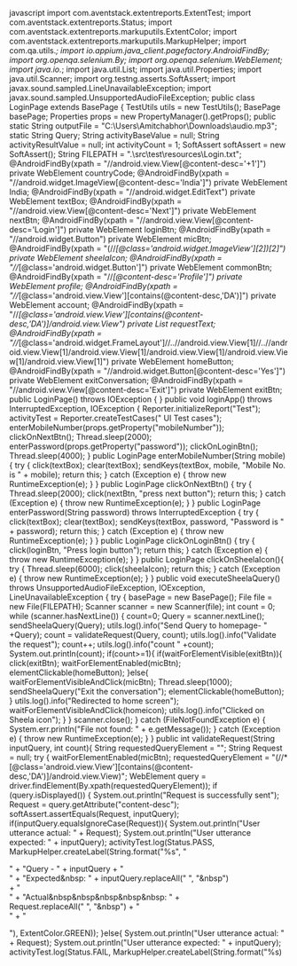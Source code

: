 javascript
import com.aventstack.extentreports.ExtentTest;
import com.aventstack.extentreports.Status;
import com.aventstack.extentreports.markuputils.ExtentColor;
import com.aventstack.extentreports.markuputils.MarkupHelper;
import com.qa.utils.*;
import io.appium.java_client.pagefactory.AndroidFindBy;
import org.openqa.selenium.By;
import org.openqa.selenium.WebElement;
import java.io.*;
import java.util.List;
import java.util.Properties;
import java.util.Scanner;
import org.testng.asserts.SoftAssert;
import javax.sound.sampled.LineUnavailableException;
import javax.sound.sampled.UnsupportedAudioFileException;
public class LoginPage extends BasePage {
	TestUtils utils = new TestUtils();
	BasePage basePage;
	Properties props = new PropertyManager().getProps();
	public static String outputFile = "C:\\Users\\Amitchabhor\\Downloads\\audio.mp3";
	static String Query;
	String activityBaseValue = null;
	String activityResultValue = null;
	int activityCount = 1;
	SoftAssert softAssert = new SoftAssert();
	String FILEPATH = ".\\src\\test\\resources\\Login.txt";
	@AndroidFindBy(xpath = "//android.view.View[@content-desc='+1']")
	private WebElement countryCode;
	@AndroidFindBy(xpath = "//android.widget.ImageView[@content-desc='India']")
	private WebElement India;
	@AndroidFindBy(xpath = "//android.widget.EditText")
	private WebElement textBox;
	@AndroidFindBy(xpath = "//android.view.View[@content-desc='Next']")
	private WebElement nextBtn;
	@AndroidFindBy(xpath = "//android.view.View[@content-desc='Login']")
	private WebElement loginBtn;
	@AndroidFindBy(xpath = "//android.widget.Button")
	private WebElement micBtn;
	@AndroidFindBy(xpath = "(//*[@class='android.widget.ImageView'][2])[2]")
	private WebElement sheelaIcon;
	@AndroidFindBy(xpath = "//*[@class='android.widget.Button']")
	private WebElement commonBtn;
	@AndroidFindBy(xpath = "//*[@content-desc='Profile']")
	private WebElement profile;
	@AndroidFindBy(xpath = "//*[@class='android.view.View'][contains(@content-desc,'DA')]")
	private WebElement account;
	@AndroidFindBy(xpath = "//*[@class='android.view.View'][contains(@content-desc,'DA')]/android.view.View")
	private List<WebElement> requestText;
	@AndroidFindBy(xpath = "//*[@class='android.widget.FrameLayout']//..//android.view.View[1]//..//android.view.View[1]/android.view.View[1]/android.view.View[1]/android.view.View[1]/android.view.View[1]")
	private WebElement homeButton;
	@AndroidFindBy(xpath = "//android.widget.Button[@content-desc='Yes']")
	private WebElement exitConversation;
	@AndroidFindBy(xpath = "//android.view.View[@content-desc='Exit']")
	private WebElement exitBtn;
	public LoginPage() throws IOException {
	}
	public void loginApp() throws InterruptedException, IOException {
		Reporter.initializeReport("Test");
		activityTest = Reporter.createTestCases(" UI Test cases");
		enterMobileNumber(props.getProperty("mobileNumber"));
		clickOnNextBtn();
		Thread.sleep(2000);
		enterPassword(props.getProperty("password"));
		clickOnLoginBtn();
		Thread.sleep(4000);
	}
	public LoginPage enterMobileNumber(String mobile) {
		try {
			click(textBox);
			clear(textBox);
			sendKeys(textBox, mobile, "Mobile No. is " + mobile);
			return this;
		} catch (Exception e) {
			throw new RuntimeException(e);
		}
	}
	public LoginPage clickOnNextBtn() {
		try {
			Thread.sleep(2000);
			click(nextBtn, "press next button");
			return this;
		} catch (Exception e) {
			throw new RuntimeException(e);
		}
	}
	public LoginPage enterPassword(String password) throws InterruptedException {
		try {
			click(textBox);
			clear(textBox);
			sendKeys(textBox, password, "Password is " + password);
			return this;
		} catch (Exception e) {
			throw new RuntimeException(e);
		}
	}
	public LoginPage clickOnLoginBtn() {
		try {
			click(loginBtn, "Press login button");
			return this;
		} catch (Exception e) {
			throw new RuntimeException(e);
		}
	}
	public LoginPage clickOnSheelaIcon(){
		try {
			Thread.sleep(6000);
			click(sheelaIcon);
			return this;
		} catch (Exception e) {
			throw new RuntimeException(e);
		}
	}
	public void executeSheelaQuery() throws UnsupportedAudioFileException, IOException, LineUnavailableException {
		try {
			basePage = new BasePage();
			File file = new File(FILEPATH);
			Scanner scanner = new Scanner(file);
			int count = 0;
			while (scanner.hasNextLine()) {
				count=0;
				Query = scanner.nextLine();
				sendSheelaQuery(Query);
				utils.log().info("Send Query to homepage- " +Query);
				count = validateRequest(Query, count);
				utils.log().info("Validate the request");
				count++;
				utils.log().info("count " +count);
				System.out.println(count);
				if(count>=1){
					if(waitForElementVisible(exitBtn)){
						click(exitBtn);
						waitForElementEnabled(micBtn);
						elementClickable(homeButton);
					}else{
						waitForElementVisibleAndClick(micBtn);
						Thread.sleep(1000);
						sendSheelaQuery("Exit the conversation");
						elementClickable(homeButton);
					}
					utils.log().info("Redirected to home screen");
					waitForElementVisibleAndClick(homeicon);
					utils.log().info("Clicked on Sheela icon");
				}
			}
			scanner.close();
		} catch (FileNotFoundException e) {
			System.err.println("File not found: " + e.getMessage());
		} catch (Exception e) {
			throw new RuntimeException(e);
		}
	}
	public int validateRequest(String inputQuery, int count){
		String requestedQueryElement = "";
		String Request = null;
		try {
			waitForElementEnabled(micBtn);
			requestedQueryElement = "(//*[@class='android.view.View'][contains(@content-desc,'DA')]/android.view.View)";
			WebElement query = driver.findElement(By.xpath(requestedQueryElement));
			if (query.isDisplayed()) {
				System.out.println("Request is successfully sent");
				Request = query.getAttribute("content-desc");
				softAssert.assertEquals(Request, inputQuery);
				if(inputQuery.equalsIgnoreCase(Request)){
					System.out.println("User utterance actual: " + Request);
					System.out.println("User utterance expected: " + inputQuery);
					activityTest.log(Status.PASS,
							MarkupHelper.createLabel(String.format("%s", "<p style=text-align:left;width:80%>" + "Query - " + inputQuery + "<br />" + "Expected&nbsp: "
											+ inputQuery.replaceAll(" ", "&nbsp") + "<br />" + "Actual&nbsp&nbsp&nbsp&nbsp&nbsp: " + Request.replaceAll(" ", "&nbsp") + "<br />" + "</p>"),
									ExtentColor.GREEN));
				}else{
					System.out.println("User utterance actual: " + Request);
					System.out.println("User utterance expected: " + inputQuery);
					activityTest.log(Status.FAIL,
							MarkupHelper.createLabel(String.format("%s)
